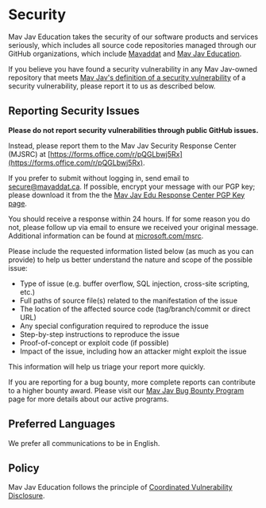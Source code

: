 # Security

Mav Jav Education takes the security of our software products and services seriously, which includes all source code repositories managed through our GitHub organizations, which include [Mavaddat](https://github.com/mavaddat) and [Mav Jav Education](https://github.com/mavjav-edu).

If you believe you have found a security vulnerability in any Mav Jav-owned repository that meets [Mav Jav's definition of a security vulnerability](https://gist.github.com/mavaddat/3851ddf722d3c6f0d7244dbd61bccd9e#file-vulnerability-md) of a security vulnerability, please report it to us as described below.

## Reporting Security Issues

**Please do not report security vulnerabilities through public GitHub issues.**

Instead, please report them to the Mav Jav Security Response Center (MJSRC) at [https://forms.office.com/r/pQGLbwj5Rx](https://forms.office.com/r/pQGLbwj5Rx).

If you prefer to submit without logging in, send email to [secure@mavaddat.ca](mailto:secure@mavaddat.ca).  If possible, encrypt your message with our PGP key; please download it from the the [Mav Jav Edu Response Center PGP Key page](https://keybase.io/mavaddat/pgp_keys.asc?fingerprint=a0f1c8945fa03f0a40abb121966769c31fd637a1).

You should receive a response within 24 hours. If for some reason you do not, please follow up via email to ensure we received your original message. Additional information can be found at [microsoft.com/msrc](#).

Please include the requested information listed below (as much as you can provide) to help us better understand the nature and scope of the possible issue:

  * Type of issue (e.g. buffer overflow, SQL injection, cross-site scripting, etc.)
  * Full paths of source file(s) related to the manifestation of the issue
  * The location of the affected source code (tag/branch/commit or direct URL)
  * Any special configuration required to reproduce the issue
  * Step-by-step instructions to reproduce the issue
  * Proof-of-concept or exploit code (if possible)
  * Impact of the issue, including how an attacker might exploit the issue

This information will help us triage your report more quickly.

If you are reporting for a bug bounty, more complete reports can contribute to a higher bounty award. Please visit our [Mav Jav Bug Bounty Program](#) page for more details about our active programs.

## Preferred Languages

We prefer all communications to be in English.

## Policy

Mav Jav Education follows the principle of [Coordinated Vulnerability Disclosure]().
